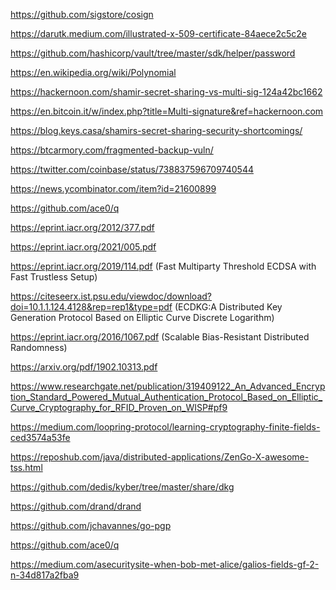https://github.com/sigstore/cosign

https://darutk.medium.com/illustrated-x-509-certificate-84aece2c5c2e

https://github.com/hashicorp/vault/tree/master/sdk/helper/password

https://en.wikipedia.org/wiki/Polynomial

https://hackernoon.com/shamir-secret-sharing-vs-multi-sig-124a42bc1662

https://en.bitcoin.it/w/index.php?title=Multi-signature&ref=hackernoon.com

https://blog.keys.casa/shamirs-secret-sharing-security-shortcomings/

https://btcarmory.com/fragmented-backup-vuln/

https://twitter.com/coinbase/status/738837596709740544

https://news.ycombinator.com/item?id=21600899

https://github.com/ace0/q

https://eprint.iacr.org/2012/377.pdf

https://eprint.iacr.org/2021/005.pdf

https://eprint.iacr.org/2019/114.pdf (Fast Multiparty Threshold ECDSA with Fast Trustless Setup)

https://citeseerx.ist.psu.edu/viewdoc/download?doi=10.1.1.124.4128&rep=rep1&type=pdf (ECDKG:A Distributed Key Generation Protocol Based on Elliptic Curve Discrete Logarithm)

https://eprint.iacr.org/2016/1067.pdf (Scalable Bias-Resistant Distributed Randomness)

https://arxiv.org/pdf/1902.10313.pdf

https://www.researchgate.net/publication/319409122_An_Advanced_Encryption_Standard_Powered_Mutual_Authentication_Protocol_Based_on_Elliptic_Curve_Cryptography_for_RFID_Proven_on_WISP#pf9

https://medium.com/loopring-protocol/learning-cryptography-finite-fields-ced3574a53fe

https://reposhub.com/java/distributed-applications/ZenGo-X-awesome-tss.html

https://github.com/dedis/kyber/tree/master/share/dkg

https://github.com/drand/drand

https://github.com/jchavannes/go-pgp

https://github.com/ace0/q

https://medium.com/asecuritysite-when-bob-met-alice/galios-fields-gf-2-n-34d817a2fba9